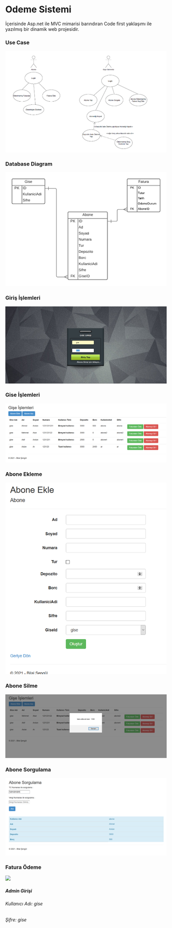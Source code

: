 # Odeme Sistemi
İçerisinde Asp.net ile MVC mimarisi barındıran Code first yaklaşımı ile yazılmış bir dinamik web projesidir.

### Use Case
![](Image/UseCase.png)

### Database Diagram
![](Image/Diagram.png)

### Giriş İşlemleri
![](Image/Gisegiris.png)

### Gise İşlemleri
![](Image/Gise.png)

### Abone Ekleme
![](Image/aboneekle.png)

### Abone Silme
![](Image/AboneSil.png)

### Abone Sorgulama
![](Image/Abonesorgu.png)

### Fatura Ödeme
![](Image/FaturaÖde.png)

#####  Admin Girişi
###### Kullanıcı Adı: gise
###### Şifre: gise
